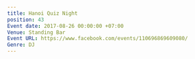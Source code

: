 ```yaml
---
title: Hanoi Quiz Night
position: 43
Event date: 2017-08-26 00:00:00 +07:00
Venue: Standing Bar
Event URL: https://www.facebook.com/events/110696869609080/
Genre: DJ
---
```


